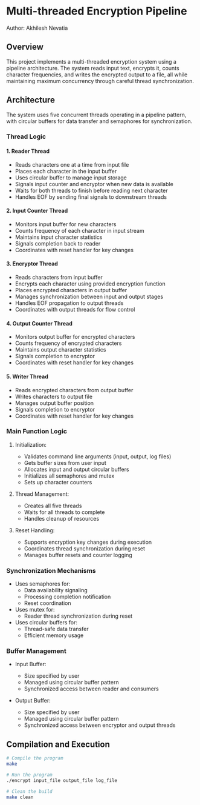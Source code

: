 # Multi-threaded Encryption Pipeline
Author: Akhilesh Nevatia

## Overview
This project implements a multi-threaded encryption system using a pipeline architecture. The system reads input text, encrypts it, counts character frequencies, and writes the encrypted output to a file, all while maintaining maximum concurrency through careful thread synchronization.

## Architecture
The system uses five concurrent threads operating in a pipeline pattern, with circular buffers for data transfer and semaphores for synchronization.

### Thread Logic

#### 1. Reader Thread
- Reads characters one at a time from input file
- Places each character in the input buffer
- Uses circular buffer to manage input storage
- Signals input counter and encryptor when new data is available
- Waits for both threads to finish before reading next character
- Handles EOF by sending final signals to downstream threads

#### 2. Input Counter Thread
- Monitors input buffer for new characters
- Counts frequency of each character in input stream
- Maintains input character statistics
- Signals completion back to reader
- Coordinates with reset handler for key changes

#### 3. Encryptor Thread
- Reads characters from input buffer
- Encrypts each character using provided encryption function
- Places encrypted characters in output buffer
- Manages synchronization between input and output stages
- Handles EOF propagation to output threads
- Coordinates with output threads for flow control

#### 4. Output Counter Thread
- Monitors output buffer for encrypted characters
- Counts frequency of encrypted characters
- Maintains output character statistics
- Signals completion to encryptor
- Coordinates with reset handler for key changes

#### 5. Writer Thread
- Reads encrypted characters from output buffer
- Writes characters to output file
- Manages output buffer position
- Signals completion to encryptor
- Coordinates with reset handler for key changes

### Main Function Logic
1. Initialization:
   - Validates command line arguments (input, output, log files)
   - Gets buffer sizes from user input
   - Allocates input and output circular buffers
   - Initializes all semaphores and mutex
   - Sets up character counters

2. Thread Management:
   - Creates all five threads
   - Waits for all threads to complete
   - Handles cleanup of resources

3. Reset Handling:
   - Supports encryption key changes during execution
   - Coordinates thread synchronization during reset
   - Manages buffer resets and counter logging

### Synchronization Mechanisms
- Uses semaphores for:
  - Data availability signaling
  - Processing completion notification
  - Reset coordination
- Uses mutex for:
  - Reader thread synchronization during reset
- Uses circular buffers for:
  - Thread-safe data transfer
  - Efficient memory usage

### Buffer Management
- Input Buffer:
  - Size specified by user
  - Managed using circular buffer pattern
  - Synchronized access between reader and consumers

- Output Buffer:
  - Size specified by user
  - Managed using circular buffer pattern
  - Synchronized access between encryptor and output threads

## Compilation and Execution
```bash
# Compile the program
make

# Run the program
./encrypt input_file output_file log_file

# Clean the build
make clean
```

